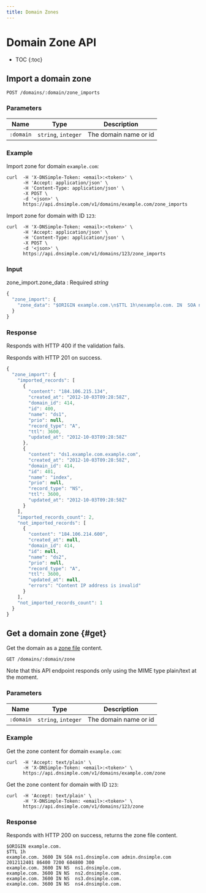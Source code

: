 ```yaml
---
title: Domain Zones
---
```


# Domain Zone API

* TOC
{:toc}


## Import a domain zone

    POST /domains/:domain/zone_imports

### Parameters

Name | Type | Description
-----|------|------------
`:domain` | `string`, `integer` | The domain name or id

### Example

Import zone for domain `example.com`:

    curl  -H 'X-DNSimple-Token: <email>:<token>' \
          -H 'Accept: application/json' \
          -H 'Content-Type: application/json' \
          -X POST \
          -d '<json>' \
          https://api.dnsimple.com/v1/domains/example.com/zone_imports

Import zone for domain with ID `123`:

    curl  -H 'X-DNSimple-Token: <email>:<token>' \
          -H 'Accept: application/json' \
          -H 'Content-Type: application/json' \
          -X POST \
          -d '<json>' \
          https://api.dnsimple.com/v1/domains/123/zone_imports

### Input

zone_import.zone_data
: Required _string_

~~~js
{
  "zone_import": {
    "zone_data": "$ORIGIN example.com.\n$TTL 1h\nexample.com. IN  SOA ns1.dnsimple.com admin.dnsimple.com 2011092001 86400 7200 604800 300\nexample.com. IN NS  ns1.dnsimple.com.\nexample.com. IN NS  ns2.dnsimple.com.\nexample.com. IN NS  ns3.dnsimple.com.\nexample.com. IN NS  ns4.dnsimple.com.\nds1.example.com. 3600 IN  A 184.106.215.134\nindex.example.com. 3600 IN  NS ds1.example.com\n; example.com. 3600 IN  URL http://dnsimple.com\n; www.example.com. 3600 IN  URL https://dnsimple.com"
  }
}
~~~

### Response

Responds with HTTP 400 if the validation fails.

Responds with HTTP 201 on success.

~~~js
{
  "zone_import": {
    "imported_records": [
      {
        "content": "184.106.215.134",
        "created_at": "2012-10-03T09:28:58Z",
        "domain_id": 414,
        "id": 400,
        "name": "ds1",
        "prio": null,
        "record_type": "A",
        "ttl": 3600,
        "updated_at": "2012-10-03T09:28:58Z"
      },
      {
        "content": "ds1.example.com.example.com",
        "created_at": "2012-10-03T09:28:58Z",
        "domain_id": 414,
        "id": 401,
        "name": "index",
        "prio": null,
        "record_type": "NS",
        "ttl": 3600,
        "updated_at": "2012-10-03T09:28:58Z"
      }
    ],
    "imported_records_count": 2,
    "not_imported_records": [
      {
        "content": "184.106.214.600",
        "created_at": null,
        "domain_id": 414,
        "id": null,
        "name": "ds2",
        "prio": null,
        "record_type": "A",
        "ttl": 3600,
        "updated_at": null,
        "errors": "Content IP address is invalid"
      }
    ],
    "not_imported_records_count": 1
  }
}
~~~

## Get a domain zone {#get}

Get the domain as a [zone file](https://www.ietf.org/rfc/rfc1035.txt) content.

    GET /domains/:domain/zone

Note that this API endpoint responds only using the MIME type plain/text at the moment.

### Parameters

Name | Type | Description
-----|------|------------
`:domain` | `string`, `integer` | The domain name or id

### Example

Get the zone content for domain `example.com`:

    curl  -H 'Accept: text/plain' \
          -H 'X-DNSimple-Token: <email>:<token>' \
          https://api.dnsimple.com/v1/domains/example.com/zone

Get the zone content for domain with ID `123`:

    curl  -H 'Accept: text/plain' \
          -H 'X-DNSimple-Token: <email>:<token>' \
          https://api.dnsimple.com/v1/domains/123/zone

### Response

Responds with HTTP 200 on success, returns the zone file content.

~~~
$ORIGIN example.com.
$TTL 1h
example.com. 3600 IN SOA ns1.dnsimple.com admin.dnsimple.com 2012112401 86400 7200 604800 300
example.com. 3600 IN NS  ns1.dnsimple.com.
example.com. 3600 IN NS  ns2.dnsimple.com.
example.com. 3600 IN NS  ns3.dnsimple.com.
example.com. 3600 IN NS  ns4.dnsimple.com.
~~~

